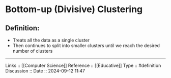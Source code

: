 # Bottom-up (Divisive) Clustering

## Definition:

- Treats all the data as a single cluster
- Then continues to split into smaller clusters until we reach the desired number of clusters
---
Links ::  [[Computer Science]] 
Reference ::  [[Educative]]
Type :: #definition
Discussion ::
Date :: 2024-09-12 11:47